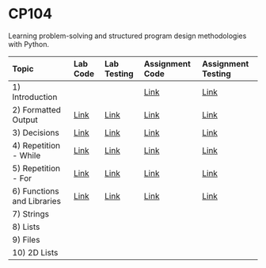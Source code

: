 # CP104
Learning problem-solving and structured program design methodologies with Python.

| Topic | Lab Code | Lab Testing | Assignment Code | Assignment Testing |
| :------------- |:-------------|:-------------|:-----|:-----|
| 1) Introduction |  |  | [Link](https://github.com/f43154/CP104/blob/master/Assignment01.py) |[Link](https://github.com/f43154/CP104/blob/master/Assignment01_Output) 
| 2) Formatted Output | [Link](https://github.com/f43154/CP104/blob/master/Lab02_FormattedOutput.py) | [Link](https://github.com/f43154/CP104/blob/master/Lab02_FormattedOutput_Testing) | [Link](https://github.com/f43154/CP104/blob/master/Assignment02.py) | [Link](https://github.com/f43154/CP104/blob/master/Assignment02_Output)
| 3) Decisions | [Link](https://github.com/f43154/CP104/blob/master/Lab03_Decisions.py) | [Link](https://github.com/f43154/CP104/blob/master/Lab03_Decisions_Testing) | [Link](https://github.com/f43154/CP104/blob/master/Assignment03.py) | [Link](https://github.com/f43154/CP104/blob/master/Assignment03_Output) |
| 4) Repetition - While | [Link](https://github.com/f43154/CP104/blob/master/Lab04_RepetitionWhile.py) | [Link](https://github.com/f43154/CP104/blob/master/Lab04_RepetitionWhile_Testing) | [Link](https://github.com/f43154/CP104/blob/master/Assignment04.py) | [Link](https://github.com/f43154/CP104/blob/master/Assignment04_Output) |
| 5) Repetition - For | [Link](https://github.com/f43154/CP104/blob/master/Lab05_RepetitionFor.py) | [Link](https://github.com/f43154/CP104/blob/master/Lab05_RepetitionFor_Testing) | [Link](https://github.com/f43154/CP104/blob/master/Assignment05.py) | [Link](https://github.com/f43154/CP104/blob/master/Assignment05_Output) |
| 6) Functions and Libraries | [Link](https://github.com/f43154/CP104/blob/master/Lab06_Functions.py) | [Link](https://github.com/f43154/CP104/blob/master/Lab06_Functions_Testing) | [Link](https://github.com/f43154/CP104/blob/master/Assignment06.py) | [Link](https://github.com/f43154/CP104/blob/master/Assignment06_Output) |
| 7) Strings |  |  |  |  |
| 8) Lists |  |  |  |  |
| 9) Files |  |  |  |  |
| 10) 2D Lists |  |  |  |  |
